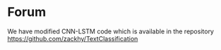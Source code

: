 # Forum

We have modified CNN-LSTM code which is available in the repository https://github.com/zackhy/TextClassification